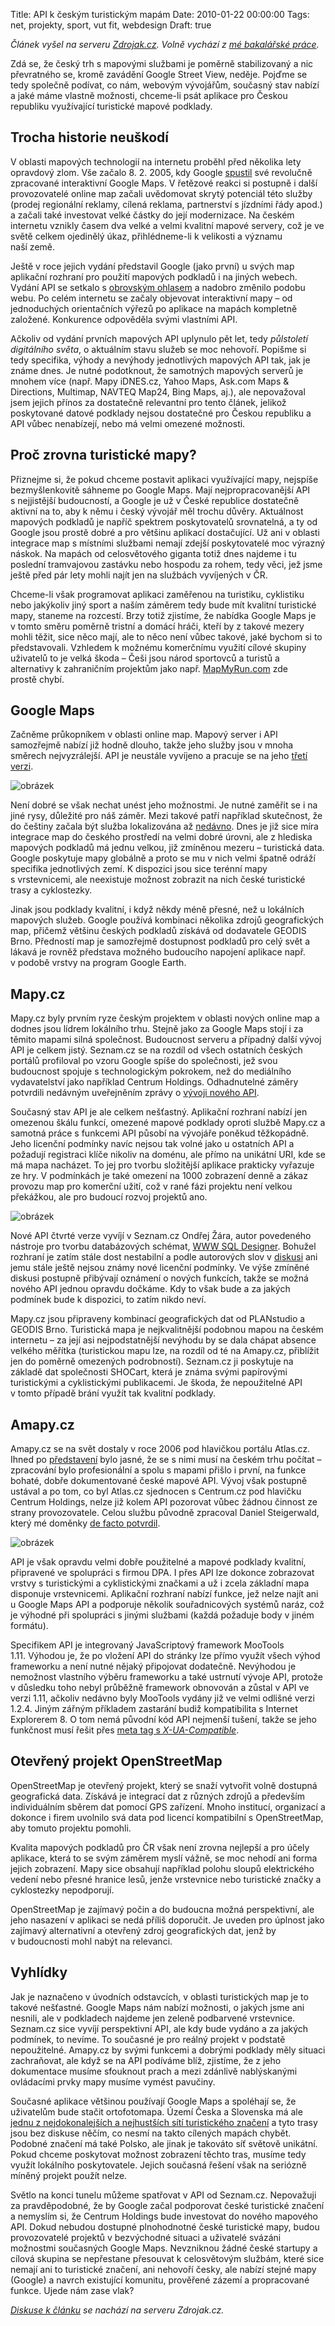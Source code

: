 Title: API k českým turistickým mapám
Date: 2010-01-22 00:00:00
Tags: net, projekty, sport, vut fit, webdesign
Draft: true

*Článek vyšel na serveru [Zdrojak.cz](http://zdrojak.root.cz/clanky/api-k-ceskym-turistickym-mapam/). Volně vychází z [mé bakalářské práce](http://honzajavorek.cz/blog/bakalar).*

Zdá se, že český trh s mapovými službami je poměrně stabilizovaný a nic převratného se, kromě zavádění Google Street View, neděje. Pojďme se tedy společně podívat, co nám, webovým vývojářům, současný stav nabízí a jaké máme vlastně možnosti, chceme-li psát aplikace pro Českou republiku využívající turistické mapové podklady.

## Trocha historie neuškodí

V oblasti mapových technologií na internetu proběhl před několika lety opravdový zlom. Vše začalo 8. 2. 2005, kdy Google [spustil](http://googleblog.blogspot.com/2005/02/mapping-your-way.html) své revolučně zpracované interaktivní Google Maps. V řetězové reakci si postupně i další provozovatelé online map začali uvědomovat skrytý potenciál této služby (prodej regionální reklamy, cílená reklama, partnerství s jízdními řády apod.) a začali také investovat velké částky do její modernizace. Na českém internetu vznikly časem dva velké a velmi kvalitní mapové servery, což je ve světě celkem ojedinělý úkaz, přihlédneme-li k velikosti a významu naší země.

Ještě v roce jejich vydání představil Google (jako první) u svých map aplikační rozhraní pro použití mapových podkladů i na jiných webech. Vydání API se setkalo s [obrovským ohlasem](http://maps.google.com/help/maps/casestudies/) a nadobro změnilo podobu webu. Po celém internetu se začaly objevovat interaktivní mapy – od jednoduchých orientačních výřezů po aplikace na mapách kompletně založené. Konkurence odpověděla svými vlastními API.

Ačkoliv od vydání prvních mapových API uplynulo pět let, tedy *půlstoletí digitálního světa*, o aktuálním stavu služeb se moc nehovoří. Popišme si tedy specifika, výhody a nevýhody jednotlivých mapových API tak, jak je známe dnes. Je nutné podotknout, že samotných mapových serverů je mnohem více (např. Mapy iDNES.cz, Yahoo Maps, Ask.com Maps & Directions, Multimap, NAVTEQ Map24, Bing Maps, aj.), ale nepovažoval jsem jejich přínos za dostatečně relevantní pro tento článek, jelikož poskytované datové podklady nejsou dostatečné pro Českou republiku a API vůbec nenabízejí, nebo má velmi omezené možnosti.

## Proč zrovna turistické mapy?

Přiznejme si, že pokud chceme postavit aplikaci využívající mapy, nejspíše bezmyšlenkovitě sáhneme po Google Maps. Mají nejpropracovanější API s nejjistější budoucností, a Google je už v České republice dostatečně aktivní na to, aby k němu i český vývojář měl trochu důvěry. Aktuálnost mapových podkladů je napříč spektrem poskytovatelů srovnatelná, a ty od Google jsou prostě dobré a pro většinu aplikací dostačující. Už ani v oblasti integrace map s místními službami nemají zdejší poskytovatelé moc výrazný náskok. Na mapách od celosvětového giganta totiž dnes najdeme i tu poslední tramvajovou zastávku nebo hospodu za rohem, tedy věci, jež jsme ještě před pár lety mohli najít jen na službách vyvíjených v ČR.

Chceme-li však programovat aplikaci zaměřenou na turistiku, cyklistiku nebo jakýkoliv jiný sport a naším záměrem tedy bude mít kvalitní turistické mapy, staneme na rozcestí. Brzy totiž zjistíme, že nabídka Google Maps je v tomto směru poměrně tristní a domácí hráči, kteří by z takové mezery mohli těžit, sice něco mají, ale to něco není vůbec takové, jaké bychom si to představovali. Vzhledem k možnému komerčnímu využití cílové skupiny uživatelů to je velká škoda – Češi jsou národ sportovců a turistů a alternativy k zahraničním projektům jako např. [MapMyRun.com](http://www.mapmyrun.com/) zde prostě chybí.

## Google Maps

Začněme průkopníkem v oblasti online map. Mapový server i API samozřejmě nabízí již hodně dlouho, takže jeho služby jsou v mnoha směrech nejvyzrálejší. API je neustále vyvíjeno a pracuje se na
jeho [třetí verzi](http://code.google.com/intl/cs/apis/maps/documentation/v3/).

![obrázek](images/125.jpg)

Není dobré se však nechat unést jeho možnostmi. Je nutné zaměřit se i na jiné rysy, důležité pro náš záměr. Mezi takové patří například skutečnost, že do češtiny začala být služba lokalizována až [nedávno](http://www.lupa.cz/clanky/mapy-google-v-cestine-realita-nebo-zbozne-prani/). Dnes je již sice míra integrace map do českého prostředí na velmi dobré úrovni, ale z hlediska mapových podkladů má jednu velkou, již zmíněnou mezeru – turistická data. Google poskytuje mapy globálně a proto se mu v nich velmi špatně odráží specifika jednotlivých zemí. K dispozici jsou sice terénní mapy s vrstevnicemi, ale neexistuje možnost zobrazit na nich české turistické trasy a cyklostezky.

Jinak jsou podklady kvalitní, i když někdy méně přesné, než u lokálních mapových služeb. Google používá kombinaci několika zdrojů geografických map, přičemž většinu českých podkladů získává od dodavatele GEODIS Brno. Předností map je samozřejmě dostupnost podkladů pro celý svět a lákavá je rovněž představa možného budoucího napojení aplikace např. v podobě vrstvy na program Google Earth.

## Mapy.cz

Mapy.cz byly prvním ryze českým projektem v oblasti nových online map a dodnes jsou lídrem lokálního trhu. Stejně jako za Google Maps stojí i za těmito mapami silná společnost. Budoucnost serveru a případný další vývoj API je celkem jistý. Seznam.cz se na rozdíl od všech ostatních českých portálů profiloval po vzoru Google spíše do společnosti, jež svou budoucnost spojuje s technologickým pokrokem, než do mediálního vydavatelství jako například Centrum Holdings. Odhadnutelné záměry potvrdili nedávným uveřejněním zprávy o [vývoji nového API](http://mapy.cz.sblog.cz/2009/02/18/29).

Současný stav API je ale celkem nešťastný. Aplikační rozhraní nabízí jen omezenou škálu funkcí, omezené mapové podklady oproti službě Mapy.cz a samotná práce s funkcemi API působí na vývojáře poněkud těžkopádně. Jeho licenční podmínky navíc nejsou tak volné jako u ostatních API a požadují registraci klíče nikoliv na doménu, ale přímo na unikátní URI, kde se má mapa nacházet. To jej pro tvorbu složitější aplikace prakticky vyřazuje ze hry. V podmínkách je také omezení na 1000 zobrazení denně a zákaz provozu map pro komerční užití, což v rané fázi projektu není velkou překážkou, ale pro budoucí rozvoj projektů ano.

![obrázek](images/126.jpg)

Nové API čtvrté verze vyvíjí v Seznam.cz Ondřej Žára, autor povedeného nástroje pro tvorbu databázových schémat, [WWW SQL Designer](http://code.google.com/p/wwwsqldesigner). Bohužel rozhraní je zatím stále dost nestabilní a podle autorových
slov v [diskusi](http://forum.lide.cz/forum.fcgi?akce=forum_data&forum_ID=86016&auth=) ani jemu stále ještě nejsou známy nové licenční podmínky. Ve výše zmíněné diskusi postupně přibývají oznámení o nových funkcích, takže se možná nového API jednou opravdu dočkáme. Kdy to však bude a za jakých podmínek bude k dispozici, to zatím nikdo neví.

Mapy.cz jsou připraveny kombinací geografických dat od PLANstudio a GEODIS Brno. Turistická mapa je nejkvalitnější podobnou mapou na českém internetu – za její asi nejpodstatnější nevýhodu by se dala chápat absence velkého měřítka (turistickou mapu lze, na rozdíl od té na Amapy.cz, přiblížit jen do poměrně omezených podrobností). Seznam.cz ji poskytuje na základě dat společnosti SHOCart, která je známa svými papírovými turistickými a cyklistickými publikacemi. Je škoda, že nepoužitelné API v tomto případě brání využít tak kvalitní podklady.

## Amapy.cz

Amapy.cz se na svět dostaly v roce 2006 pod hlavičkou portálu Atlas.cz. Ihned po [představení](http://management.blog.lupa.cz/2006/11/05/spetka-koreni-ze-zakulisi-projektu-novych-atlasich-map/) bylo jasné, že se s nimi musí na českém trhu počítat – zpracování bylo profesionální a spolu s mapami přišlo i první, na funkce bohaté, dobře dokumentované české mapové API. Vývoj však postupně ustával a po tom, co byl Atlas.cz sjednocen s Centrum.cz pod hlavičku Centrum Holdings, nelze již kolem API pozorovat vůbec žádnou činnost ze strany provozovatele. Celou službu původně zpracoval Daniel Steigerwald, který mé doměnky [de facto potvrdil](http://twitter.com/steida/statuses/2211073537).

![obrázek](images/124.jpg)

API je však opravdu velmi dobře použitelné a mapové podklady kvalitní, připravené ve spolupráci s firmou DPA. I přes API lze dokonce zobrazovat vrstvy s turistickými a cyklistickými značkami a už i zcela základní mapa disponuje vrstevnicemi. Aplikační rozhraní nabízí funkce, jež nelze najít ani u Google Maps API a podporuje několik souřadnicových systémů naráz, což je výhodné při spolupráci s jinými službami (každá požaduje body v jiném formátu).

Specifikem API je integrovaný JavaScriptový framework MooTools 1.11. Výhodou je, že po vložení API do stránky lze přímo využít všech výhod frameworku a není nutné nějaký připojovat dodatečně. Nevýhodou je nemožnost vlastního výběru frameworku a také ustrnutí vývoje API, protože v důsledku toho nebyl průběžně framework obnovován a zůstal v API ve verzi 1.11, ačkoliv nedávno byly MooTools vydány již ve velmi odlišné verzi 1.2.4. Jiným zářným příkladem zastarání budiž kompatibilita s Internet Explorerem 8. O tom nemá původní kód API nejmenší tušení, takže se jeho funkčnost musí řešit přes [meta tag s *X-UA-Compatible*](http://zdrojak.root.cz/clanky/tri-zobrazovaci-mody-internet-exploreru-8/).

## Otevřený projekt OpenStreetMap

OpenStreetMap je otevřený projekt, který se snaží vytvořit volně dostupná geografická data. Získává je integrací dat z různých zdrojů a především individuálním sběrem dat pomocí GPS zařízení. Mnoho institucí, organizací a dokonce i firem uvolnilo svá data pod licencí kompatibilní s OpenStreetMap, aby tomuto projektu pomohli.

Kvalita mapových podkladů pro ČR však není zrovna nejlepší a pro účely aplikace, která to se svým záměrem myslí vážně, se moc nehodí ani forma jejich zobrazení. Mapy sice obsahují například polohu sloupů elektrického vedení nebo přesné hranice lesů, jenže vrstevnice nebo turistické značky a cyklostezky nepodporují.

OpenStreetMap je zajímavý počin a do budoucna možná perspektivní, ale jeho nasazení v aplikaci se nedá příliš doporučit. Je uveden pro úplnost jako zajímavý alternativní a otevřený zdroj geografických dat, jenž by v budoucnosti mohl nabýt na relevanci.

## Vyhlídky

Jak je naznačeno v úvodních odstavcích, v oblasti turistických map je to takové nešťastné. Google Maps nám nabízí možnosti, o jakých jsme ani nesnili, ale v podkladech najdeme jen zeleně podbarvené vrstevnice. Seznam.cz sice vyvíjí perspektivní API, ale kdy bude vydáno a za jakých podmínek, to nevíme. To současné je pro reálný projekt v podstatě nepoužitelné. Amapy.cz by svými funkcemi a dobrými podklady měly situaci zachraňovat, ale když se na API podíváme blíž, zjistíme, že z jeho dokumentace musíme sfouknout prach a mezi zdánlivě nablýskanými ovládacími prvky mapy musíme vymést pavučiny.

Současné aplikace většinou používají Google Maps a spoléhají se, že uživatelům bude stačit ortofotomapa. Území Česka a Slovenska má ale [jednu z nejdokonalejších a nejhustších sítí turistického značení](http://www.klubturistu.cz/turisticke-znaceni) a tyto trasy jsou bez diskuse něčím, co nesmí na takto cílených mapách chybět. Podobné značení má také Polsko, ale jinak je takováto síť světově unikátní. Pokud chceme poskytovat možnost zobrazení těchto tras, musíme tedy využít lokálního poskytovatele. Jejich současná řešení však na seriózně míněný projekt použít nelze.

Světlo na konci tunelu můžeme spatřovat v API od Seznam.cz. Nepovažuji za pravděpodobné, že by Google začal podporovat české turistické značení a nemyslím si, že Centrum Holdings bude investovat do nového mapového API. Dokud nebudou dostupné plnohodnotné české turistické mapy, budou provozovatelé projektů v bezvýchodné situaci a uživatelé svázáni možnostmi současných Google Maps. Nevzniknou žádné české startupy a cílová skupina se nepřestane přesouvat k celosvětovým službám, které sice nemají ani to turistické značení, ani nehovoří česky, ale nabízí stejné mapy (Google) a navrch existující komunitu, prověřené zázemí a propracované funkce. Ujede nám zase vlak?

*[Diskuse k článku](http://zdrojak.root.cz/clanky/api-k-ceskym-turistickym-mapam/nazory/) se nachází na serveru Zdrojak.cz.*
